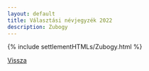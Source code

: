 ```yaml
---
layout: default
title: Választási névjegyzék 2022
description: Zubogy
---
```


{% include settlementHTMLs/Zubogy.html %}

[Vissza](../)